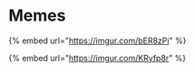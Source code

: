 # Memes

{% embed url="https://imgur.com/bER8zPi" %}

{% embed url="https://imgur.com/KRyfp8r" %}



